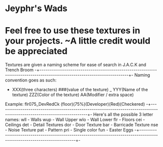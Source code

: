 # Jeyphr's Wads
# Feel free to use these textures in your projects. ~A little credit would be appreciated

Textures are given a naming scheme for ease of search in J.A.C.K and Trench Broom
-+---------------------------------------------------------------------------------------------------------------------------+-
Naming convention goes as such:
- XXX(three characters) ###(value of the texture) _ YYY(Name of the texture) ZZZ(Color of the texture) AA(Modifier / extra space)

Example:
flr075_DevRedCk
(floor)(75%)(Developer)(Red)(Checkered)
-+---------------------------------------------------------------------------------------------------------------------------+-
Here's all the possible 3 letter names:
wll - Walls
wup - Wall Upper
wlo - Wall Lower
flr - Floors
cei - Ceilings
det - Detail Textures
dor - Door Texture
bar - Barricade Texture
nse - Noise Texture
pat - Pattern
pri - Single color
fun - Easter Eggs
-+---------------------------------------------------------------------------------------------------------------------------+-
